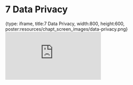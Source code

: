 # 7 Data Privacy
 
{type: iframe, title:7 Data Privacy, width:800, height:600, poster:resources/chapt_screen_images/data-privacy.png}
![](http://hutchdatascience.org/Data_Management_and_Sharing/no_toc/data-privacy.html)
 

 
